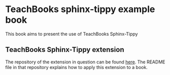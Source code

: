 # TeachBooks sphinx-tippy example book

This book aims to present the use of TeachBooks Sphinx-Tippy

## TeachBooks Sphinx-Tippy extension

The repository of the extension in question can be found [here](https://github.com/TeachBooks/teachbooks-sphinx-tippy). The README file in that repository explains how to apply this extension to a book.